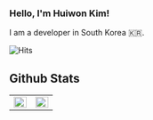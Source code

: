 ### Hello, I'm Huiwon Kim!
I am a developer in South Korea 🇰🇷.

![Hits](https://hits.seeyoufarm.com/api/count/incr/badge.svg?url=https%3A%2F%2Fgithub.com%2Fhu1won&count_bg=%239C9C98&title_bg=%23555555&icon=github.svg&icon_color=%23EFEFEF&title=visit&edge_flat=true)

## Github Stats  
<table><tr><td valign="top" width="50%">

<img src="https://github-readme-stats.vercel.app/api?username=hu1won&include_all_commits=true&theme=buefy&show_icons=true&count_private=true&hide_border=true" align="left" style="width: 100%" />

</td><td valign="top" width="50%">

<img src="https://github-readme-stats.vercel.app/api/top-langs/?username=hu1won&count_private=true&langs_count=8&theme=buefy&hide_border=true&layout=compact" align="left" style="width: 100%" />

</td></tr></table>  

<br/>   

<!-- ### Programming Languages
  <img alt="Java" src="https://img.shields.io/badge/java-%23ED8B00.svg?&style=for-the-badge&logo=java&logoColor=white"/></a>
  <img alt="Kotlin" src="https://img.shields.io/badge/kotlin-%230095D5.svg?&style=for-the-badge&logo=kotlin&logoColor=white"/></a>
  <img alt="Python" src="https://img.shields.io/badge/python-%2314354C.svg?&style=for-the-badge&logo=python&logoColor=white"/></a>
  <img alt="R" src="https://img.shields.io/badge/r-%23276DC3.svg?&style=for-the-badge&logo=r&logoColor=white"/></a>
  <img alt="JavaScript" src="https://img.shields.io/badge/javascript-%23323330.svg?&style=for-the-badge&logo=javascript&logoColor=%23F7DF1E"/></a>
  <img src="https://img.shields.io/badge/html5-%23E34F26.svg?&style=for-the-badge&logo=html5&logoColor=white"/></a>
  <img alt="CSS3" src="https://img.shields.io/badge/css3-%231572B6.svg?&style=for-the-badge&logo=css3&logoColor=white"/></a>
<br/>
### Frameworks and libraries
  <img alt="OpenCV" src="https://img.shields.io/badge/opencv-%23white.svg?&style=for-the-badge&logo=opencv&logoColor=white"/></a>
  <img alt="Django" src="https://img.shields.io/badge/django-%23092E20.svg?&style=for-the-badge&logo=django&logoColor=white"/></a>
  <img alt="Spring" src="https://img.shields.io/badge/spring-%236DB33F.svg?&style=for-the-badge&logo=spring&logoColor=white"/></a>
  <img alt="Bootstrap" src="https://img.shields.io/badge/bootstrap-%23563D7C.svg?&style=for-the-badge&logo=bootstrap&logoColor=white"/></a>
  <img alt="React" src="https://img.shields.io/badge/react-%2320232a.svg?&style=for-the-badge&logo=react&logoColor=%2361DAFB"/></a> -->
  
<!--
### Experience
- **test** - test *(Jan 2021 ~)*
- **test** - test *(Jan 2020 - Jul 2020)*
- **test** - test *(2019-2020)*  
<br/> --!>

<!--
**hu1won/hu1won** is a ✨ _special_ ✨ repository because its `README.md` (this file) appears on your GitHub profile.


